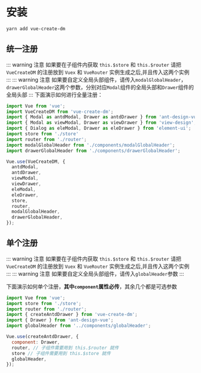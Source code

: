 # 安装
```bash
yarn add vue-create-dm
```

## 统一注册
::: warning 注意
如果要在子组件内获取 `this.$store` 和 `this.$router` 请把 `VueCreateDM` 的注册放到 `Vuex` 和 `VueRouter` 实例生成之后,并且传入这两个实例
:::
::: warning 注意
如果要自定义全局头部组件，请传入`modalGlobalHeader`，`drawerGlobalHeader`这两个参数，分别对应`Modal`组件的全局头部和`Drawer`组件的全局头部
:::
下面演示如何进行全量注册：
```js
import Vue from 'vue';
import VueCreateDM from 'vue-create-dm';
import { Modal as antdModal, Drawer as antdDrawer } from 'ant-design-vue';
import { Modal as viewModal, Drawer as viewDrawer } from 'view-design';
import { Dialog as eleModal, Drawer as eleDrawer } from 'element-ui';
import store from './store'
import router from './router';
import modalGlobalHeader from './components/modalGlobalHeader';
import drawerGlobalHeader from './components/drawerGlobalHeader';

Vue.use(VueCreateDM, {
  antdModal,
  antdDrawer,
  viewModal,
  viewDrawer,
  eleModal,
  eleDrawer,
  store,
  router,
  modalGlobalHeader,
  drawerGlobalHeader,
});
```
## 单个注册
::: warning 注意
如果要在子组件内获取 `this.$store` 和 `this.$router` 请把 `VueCreateDM` 的注册放到 `Vuex` 和 `VueRouter` 实例生成之后,并且传入这两个实例
:::
::: warning 注意
如果要自定义全局头部组件，请传入`globalHeader`参数
:::

下面演示如何单个注册，**其中`component`属性必传**，其余几个都是可选参数
```js
import Vue from 'vue';
import store from './store';
import router from './router';
import { createAntdDrawer } from 'vue-create-dm';
import { Drawer } from 'ant-design-vue';
import globalHeader from '../components/globalHeader';

Vue.use(createAntdDrawer, {
  component: Drawer,
  router, // 子组件需要用到 this.$router 就传
  store // 子组件需要用到 this.$store 就传
  globalHeader,
});
```
